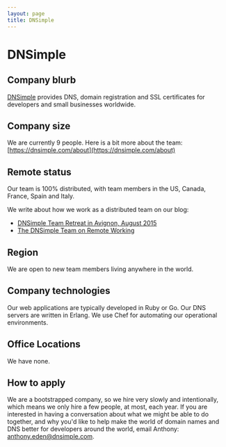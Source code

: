 ```yaml
---
layout: page
title: DNSimple
---
```


# DNSimple

## Company blurb

[DNSimple](https://dnsimple.com) provides DNS, domain registration and SSL certificates for developers and small businesses worldwide.

## Company size

We are currently 9 people. Here is a bit more about the team: [https://dnsimple.com/about](https://dnsimple.com/about)

## Remote status

Our team is 100% distributed, with team members in the US, Canada, France, Spain and Italy.

We write about how we work as a distributed team on our blog:

- [DNSimple Team Retreat in Avignon, August 2015](http://blog.dnsimple.com/2015/09/retreat-avignon-august-2015/)
- [The DNSimple Team on Remote Working](http://blog.dnsimple.com/2015/04/the-dnsimple-team-on-remote-working/)

## Region

We are open to new team members living anywhere in the world.

## Company technologies

Our web applications are typically developed in Ruby or Go. Our DNS servers are written in Erlang. We use Chef for automating our operational environments.

## Office Locations

We have none.

## How to apply

We are a bootstrapped company, so we hire very slowly and intentionally, which means we only hire a few people, at most, each year. If you are interested in having a conversation about what we might be able to do together, and why you'd like to help make the world of domain names and DNS better for developers around the world, email Anthony: [anthony.eden@dnsimple.com](mailto:anthony.eden@dnsimple.com).


